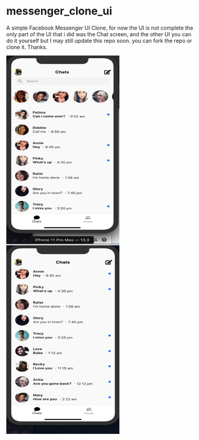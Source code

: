 # messenger_clone_ui

A simple Facebook Messenger UI Clone, for now the UI is not complete the only part of the UI that i did was the Chat screen, and the other UI you can do it yourself but I may still update this repo soon. you can fork the repo or clone it. Thanks.

<img src='https://github.com/quiet-programmer/facebook_messenger_ui/blob/master/ss/part1.png' width='300' height='500'>
<img src='https://github.com/quiet-programmer/facebook_messenger_ui/blob/master/ss/part2.png' width='300' height='500'>
